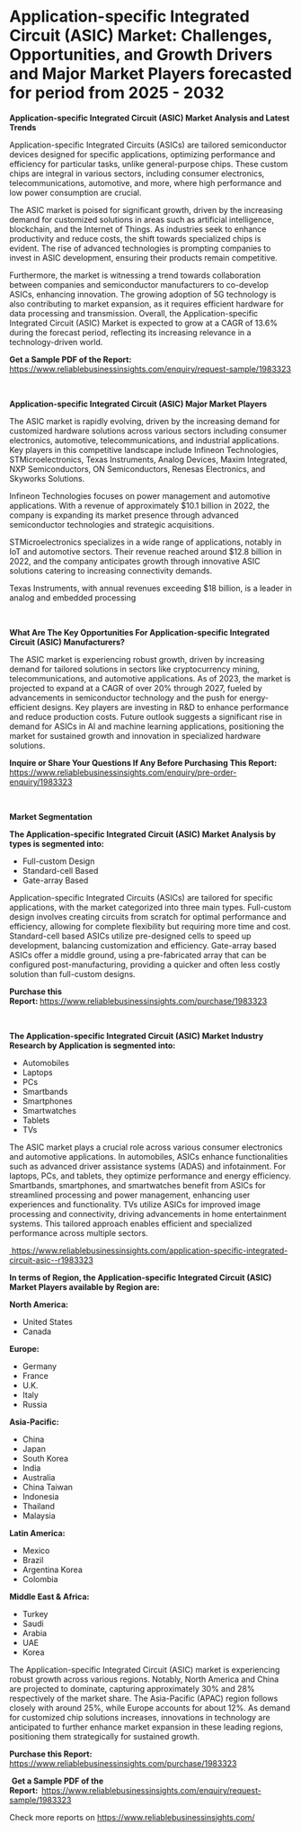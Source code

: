 <p><h1>Application-specific Integrated Circuit (ASIC) Market: Challenges, Opportunities, and Growth Drivers and Major Market Players forecasted for period from 2025 - 2032</h1></p><p><strong>Application-specific Integrated Circuit (ASIC) Market Analysis and Latest Trends</strong></p>
<p><p>Application-specific Integrated Circuits (ASICs) are tailored semiconductor devices designed for specific applications, optimizing performance and efficiency for particular tasks, unlike general-purpose chips. These custom chips are integral in various sectors, including consumer electronics, telecommunications, automotive, and more, where high performance and low power consumption are crucial.</p><p>The ASIC market is poised for significant growth, driven by the increasing demand for customized solutions in areas such as artificial intelligence, blockchain, and the Internet of Things. As industries seek to enhance productivity and reduce costs, the shift towards specialized chips is evident. The rise of advanced technologies is prompting companies to invest in ASIC development, ensuring their products remain competitive.</p><p>Furthermore, the market is witnessing a trend towards collaboration between companies and semiconductor manufacturers to co-develop ASICs, enhancing innovation. The growing adoption of 5G technology is also contributing to market expansion, as it requires efficient hardware for data processing and transmission. Overall, the Application-specific Integrated Circuit (ASIC) Market is expected to grow at a CAGR of 13.6% during the forecast period, reflecting its increasing relevance in a technology-driven world.</p></p>
<p><strong>Get a Sample PDF of the Report:&nbsp;</strong> <a href="https://www.reliablebusinessinsights.com/enquiry/request-sample/1983323?utm_campaign=1847&utm_medium=2&utm_source=Github&utm_content=ia&utm_term=15012025&utm_id=application-specific-integrated-circuit-asic">https://www.reliablebusinessinsights.com/enquiry/request-sample/1983323</a></p>
<p>&nbsp;</p>
<p><strong>Application-specific Integrated Circuit (ASIC) Major Market Players</strong></p>
<p><p>The ASIC market is rapidly evolving, driven by the increasing demand for customized hardware solutions across various sectors including consumer electronics, automotive, telecommunications, and industrial applications. Key players in this competitive landscape include Infineon Technologies, STMicroelectronics, Texas Instruments, Analog Devices, Maxim Integrated, NXP Semiconductors, ON Semiconductors, Renesas Electronics, and Skyworks Solutions.</p><p>Infineon Technologies focuses on power management and automotive applications. With a revenue of approximately $10.1 billion in 2022, the company is expanding its market presence through advanced semiconductor technologies and strategic acquisitions.</p><p>STMicroelectronics specializes in a wide range of applications, notably in IoT and automotive sectors. Their revenue reached around $12.8 billion in 2022, and the company anticipates growth through innovative ASIC solutions catering to increasing connectivity demands.</p><p>Texas Instruments, with annual revenues exceeding $18 billion, is a leader in analog and embedded processing</p></p>
<p>&nbsp;</p>
<p><strong>What Are The Key Opportunities For Application-specific Integrated Circuit (ASIC) Manufacturers?</strong></p>
<p><p>The ASIC market is experiencing robust growth, driven by increasing demand for tailored solutions in sectors like cryptocurrency mining, telecommunications, and automotive applications. As of 2023, the market is projected to expand at a CAGR of over 20% through 2027, fueled by advancements in semiconductor technology and the push for energy-efficient designs. Key players are investing in R&D to enhance performance and reduce production costs. Future outlook suggests a significant rise in demand for ASICs in AI and machine learning applications, positioning the market for sustained growth and innovation in specialized hardware solutions.</p></p>
<p><strong>Inquire or Share Your Questions If Any Before Purchasing This Report:</strong> <a href="https://www.reliablebusinessinsights.com/enquiry/pre-order-enquiry/1983323?utm_campaign=1847&utm_medium=2&utm_source=Github&utm_content=ia&utm_term=15012025&utm_id=application-specific-integrated-circuit-asic">https://www.reliablebusinessinsights.com/enquiry/pre-order-enquiry/1983323</a></p>
<p>&nbsp;</p>
<p><strong>Market Segmentation</strong></p>
<p><strong>The Application-specific Integrated Circuit (ASIC) Market Analysis by types is segmented into:</strong></p>
<p><ul><li>Full-custom Design</li><li>Standard-cell Based</li><li>Gate-array Based</li></ul></p>
<p><p>Application-specific Integrated Circuits (ASICs) are tailored for specific applications, with the market categorized into three main types. Full-custom design involves creating circuits from scratch for optimal performance and efficiency, allowing for complete flexibility but requiring more time and cost. Standard-cell based ASICs utilize pre-designed cells to speed up development, balancing customization and efficiency. Gate-array based ASICs offer a middle ground, using a pre-fabricated array that can be configured post-manufacturing, providing a quicker and often less costly solution than full-custom designs.</p></p>
<p><strong>Purchase this Report:&nbsp;</strong><a href="https://www.reliablebusinessinsights.com/purchase/1983323?utm_campaign=1847&utm_medium=2&utm_source=Github&utm_content=ia&utm_term=15012025&utm_id=application-specific-integrated-circuit-asic">https://www.reliablebusinessinsights.com/purchase/1983323</a></p>
<p>&nbsp;</p>
<p><strong>The Application-specific Integrated Circuit (ASIC) Market Industry Research by Application is segmented into:</strong></p>
<p><ul><li>Automobiles</li><li>Laptops</li><li>PCs</li><li>Smartbands</li><li>Smartphones</li><li>Smartwatches</li><li>Tablets</li><li>TVs</li></ul></p>
<p><p>The ASIC market plays a crucial role across various consumer electronics and automotive applications. In automobiles, ASICs enhance functionalities such as advanced driver assistance systems (ADAS) and infotainment. For laptops, PCs, and tablets, they optimize performance and energy efficiency. Smartbands, smartphones, and smartwatches benefit from ASICs for streamlined processing and power management, enhancing user experiences and functionality. TVs utilize ASICs for improved image processing and connectivity, driving advancements in home entertainment systems. This tailored approach enables efficient and specialized performance across multiple sectors.</p></p>
<p><a href="https://www.reliablebusinessinsights.com/application-specific-integrated-circuit-asic--r1983323?utm_campaign=1847&utm_medium=2&utm_source=Github&utm_content=ia&utm_term=15012025&utm_id=application-specific-integrated-circuit-asic">&nbsp;https://www.reliablebusinessinsights.com/application-specific-integrated-circuit-asic--r1983323</a></p>
<p><strong>In terms of Region, the Application-specific Integrated Circuit (ASIC) Market Players available by Region are:</strong></p>
<p>
    <p> <strong> North America: </strong>
        <ul>
            <li>United States</li>
            <li>Canada</li>
        </ul>
        </p> 
    <p> <strong> Europe: </strong>
        <ul>
            <li>Germany</li>
            <li>France</li>
            <li>U.K.</li>
            <li>Italy</li>
            <li>Russia</li>
        </ul>
        </p> 
    <p> <strong> Asia-Pacific: </strong>
        <ul>
            <li>China</li>
            <li>Japan</li>
            <li>South Korea</li>
            <li>India</li>
            <li>Australia</li>
            <li>China Taiwan</li>
            <li>Indonesia</li>
            <li>Thailand</li>
            <li>Malaysia</li>
        </ul>
        </p> 
    <p> <strong> Latin America: </strong>
        <ul>
            <li>Mexico</li>
            <li>Brazil</li>
            <li>Argentina Korea</li>
            <li>Colombia</li>
        </ul>
        </p> 
    <p> <strong> Middle East & Africa: </strong>
        <ul>
            <li>Turkey</li>
            <li>Saudi</li>
            <li>Arabia</li>
            <li>UAE</li>
            <li>Korea</li>
        </ul>
    </p>
    </p>
<p><p>The Application-specific Integrated Circuit (ASIC) market is experiencing robust growth across various regions. Notably, North America and China are projected to dominate, capturing approximately 30% and 28% respectively of the market share. The Asia-Pacific (APAC) region follows closely with around 25%, while Europe accounts for about 12%. As demand for customized chip solutions increases, innovations in technology are anticipated to further enhance market expansion in these leading regions, positioning them strategically for sustained growth.</p></p>
<p><strong>Purchase this Report: </strong><a href="https://www.reliablebusinessinsights.com/purchase/1983323?utm_campaign=1847&utm_medium=2&utm_source=Github&utm_content=ia&utm_term=15012025&utm_id=application-specific-integrated-circuit-asic">https://www.reliablebusinessinsights.com/purchase/1983323</a></p>
<p>&nbsp;<strong>Get a Sample PDF of the Report:&nbsp;&nbsp;</strong><a href="https://www.reliablebusinessinsights.com/enquiry/request-sample/1983323?utm_campaign=1847&utm_medium=2&utm_source=Github&utm_content=ia&utm_term=15012025&utm_id=application-specific-integrated-circuit-asic">https://www.reliablebusinessinsights.com/enquiry/request-sample/1983323</a></p>
<p><strong></strong></p>
<p>Check more reports on <a href="https://www.reliablebusinessinsights.com/?utm_campaign=1847&utm_medium=2&utm_source=Github&utm_content=ia&utm_term=15012025&utm_id=application-specific-integrated-circuit-asic">https://www.reliablebusinessinsights.com/</a></p>